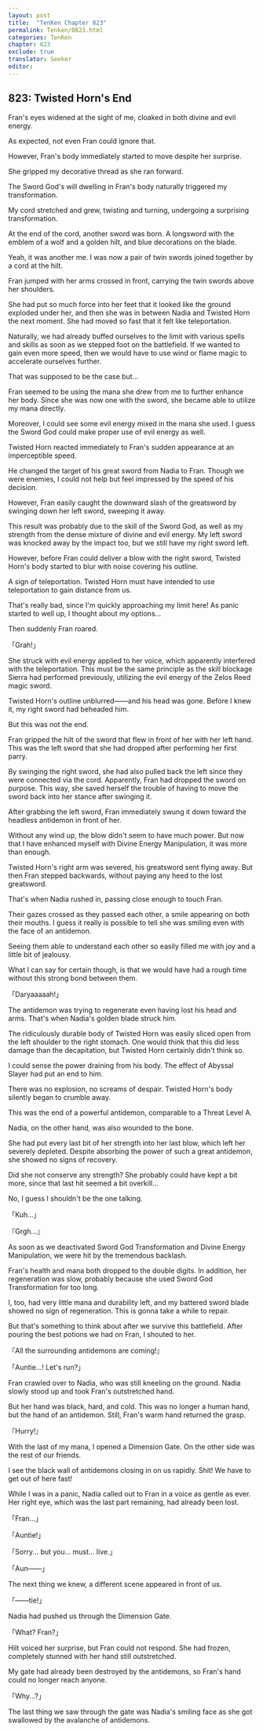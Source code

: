 ```yaml
---
layout: post
title:  "TenKen Chapter 823"
permalink: Tenken/0823.html
categories: TenKen
chapter: 823
exclude: true
translator: Seeker
editor: 
---
```

<h2>823: Twisted Horn's End</h2>

Fran's eyes widened at the sight of me, cloaked in both divine and evil energy.

As expected, not even Fran could ignore that.

However, Fran's body immediately started to move despite her surprise.

She gripped my decorative thread as she ran forward.

The Sword God's will dwelling in Fran's body naturally triggered my transformation.

My cord stretched and grew, twisting and turning, undergoing a surprising transformation.

At the end of the cord, another sword was born. A longsword with the emblem of a wolf and a golden hilt, and blue decorations on the blade.

Yeah, it was another me. I was now a pair of twin swords joined together by a cord at the hilt.

Fran jumped with her arms crossed in front, carrying the twin swords above her shoulders.

She had put so much force into her feet that it looked like the ground exploded under her, and then she was in between Nadia and Twisted Horn the next moment. She had moved so fast that it felt like teleportation.

Naturally, we had already buffed ourselves to the limit with various spells and skills as soon as we stepped foot on the battlefield. If we wanted to gain even more speed, then we would have to use wind or flame magic to accelerate ourselves further.

That was supposed to be the case but...

Fran seemed to be using the mana she drew from me to further enhance her body. Since she was now one with the sword, she became able to utilize my mana directly.

Moreover, I could see some evil energy mixed in the mana she used. I guess the Sword God could make proper use of evil energy as well.

Twisted Horn reacted immediately to Fran's sudden appearance at an imperceptible speed.

He changed the target of his great sword from Nadia to Fran. Though we were enemies, I could not help but feel impressed by the speed of his decision.

However, Fran easily caught the downward slash of the greatsword by swinging down her left sword, sweeping it away.

This result was probably due to the skill of the Sword God, as well as my strength from the dense mixture of divine and evil energy. My left sword was knocked away by the impact too, but we still have my right sword left.

However, before Fran could deliver a blow with the right sword, Twisted Horn's body started to blur with noise covering his outline.

A sign of teleportation. Twisted Horn must have intended to use teleportation to gain distance from us.

That's really bad, since I'm quickly approaching my limit here! As panic started to well up, I thought about my options...

Then suddenly Fran roared.

「Grah!」

She struck with evil energy applied to her voice, which apparently interfered with the teleportation. This must be the same principle as the skill blockage Sierra had performed previously, utilizing the evil energy of the Zelos Reed magic sword.

Twisted Horn's outline unblurred――and his head was gone. Before I knew it, my right sword had beheaded him.

But this was not the end.

Fran gripped the hilt of the sword that flew in front of her with her left hand. This was the left sword that she had dropped after performing her first parry.

By swinging the right sword, she had also pulled back the left since they were connected via the cord. Apparently, Fran had dropped the sword on purpose. This way, she saved herself the trouble of having to move the sword back into her stance after swinging it.

After grabbing the left sword, Fran immediately swung it down toward the headless antidemon in front of her.

Without any wind up, the blow didn't seem to have much power. But now that I have enhanced myself with Divine Energy Manipulation, it was more than enough.

Twisted Horn's right arm was severed, his greatsword sent flying away. But then Fran stepped backwards, without paying any heed to the lost greatsword.

That's when Nadia rushed in, passing close enough to touch Fran.

Their gazes crossed as they passed each other, a smile appearing on both their mouths. I guess it really is possible to tell she was smiling even with the face of an antidemon.

Seeing them able to understand each other so easily filled me with joy and a little bit of jealousy.

What I can say for certain though, is that we would have had a rough time without this strong bond between them.

「Daryaaaaah!」

The antidemon was trying to regenerate even having lost his head and arms. That's when Nadia's golden blade struck him.

The ridiculously durable body of Twisted Horn was easily sliced open from the left shoulder to the right stomach. One would think that this did less damage than the decapitation, but Twisted Horn certainly didn't think so.

I could sense the power draining from his body. The effect of Abyssal Slayer had put an end to him.

There was no explosion, no screams of despair. Twisted Horn's body silently began to crumble away.

This was the end of a powerful antidemon, comparable to a Threat Level A.

Nadia, on the other hand, was also wounded to the bone.

She had put every last bit of her strength into her last blow, which left her severely depleted. Despite absorbing the power of such a great antidemon, she showed no signs of recovery.

Did she not conserve any strength? She probably could have kept a bit more, since that last hit seemed a bit overkill...

No, I guess I shouldn't be the one talking.

「Kuh...」

『Grgh...』

As soon as we deactivated Sword God Transformation and Divine Energy Manipulation, we were hit by the tremendous backlash.

Fran's health and mana both dropped to the double digits. In addition, her regeneration was slow, probably because she used Sword God Transformation for too long.

I, too, had very little mana and durability left, and my battered sword blade showed no sign of regeneration. This is gonna take a while to repair.

But that's something to think about after we survive this battlefield. After pouring the best potions we had on Fran, I shouted to her.

『All the surrounding antidemons are coming!』

「Auntie...! Let's run?」

Fran crawled over to Nadia, who was still kneeling on the ground. Nadia slowly stood up and took Fran's outstretched hand.

But her hand was black, hard, and cold. This was no longer a human hand, but the hand of an antidemon. Still, Fran's warm hand returned the grasp.

『Hurry!』

With the last of my mana, I opened a Dimension Gate. On the other side was the rest of our friends.

I see the black wall of antidemons closing in on us rapidly. Shit! We have to get out of here fast!

While I was in a panic, Nadia called out to Fran in a voice as gentle as ever. Her right eye, which was the last part remaining, had already been lost.

「Fran...」

「Auntie!」

「Sorry... but you... must... live.」

「Aun――」

The next thing we knew, a different scene appeared in front of us.

「――tie!」

Nadia had pushed us through the Dimension Gate.

「What? Fran?」

Hilt voiced her surprise, but Fran could not respond. She had frozen, completely stunned with her hand still outstretched.

My gate had already been destroyed by the antidemons, so Fran's hand could no longer reach anyone.

「Why...?」

The last thing we saw through the gate was Nadia's smiling face as she got swallowed by the avalanche of antidemons.






